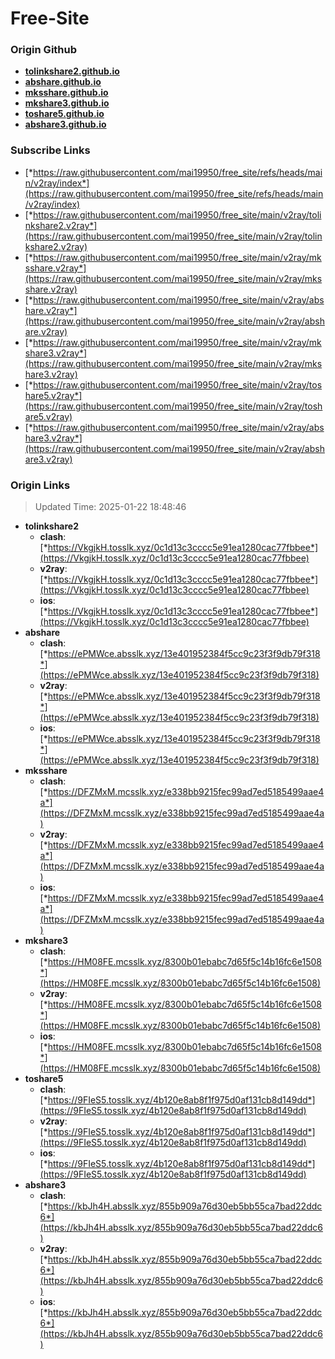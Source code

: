 # Free-Site

### Origin Github

- [**tolinkshare2.github.io**](https://github.com/tolinkshare2/tolinkshare2.github.io)
- [**abshare.github.io**](https://github.com/abshare/abshare.github.io)
- [**mksshare.github.io**](https://github.com/mksshare/mksshare.github.io)
- [**mkshare3.github.io**](https://github.com/mkshare3/mkshare3.github.io)
- [**toshare5.github.io**](https://github.com/toshare5/toshare5.github.io)
- [**abshare3.github.io**](https://github.com/abshare3/abshare3.github.io)

### Subscribe Links

- [*https://raw.githubusercontent.com/mai19950/free_site/refs/heads/main/v2ray/index*](https://raw.githubusercontent.com/mai19950/free_site/refs/heads/main/v2ray/index)
- [*https://raw.githubusercontent.com/mai19950/free_site/main/v2ray/tolinkshare2.v2ray*](https://raw.githubusercontent.com/mai19950/free_site/main/v2ray/tolinkshare2.v2ray)
- [*https://raw.githubusercontent.com/mai19950/free_site/main/v2ray/mksshare.v2ray*](https://raw.githubusercontent.com/mai19950/free_site/main/v2ray/mksshare.v2ray)
- [*https://raw.githubusercontent.com/mai19950/free_site/main/v2ray/abshare.v2ray*](https://raw.githubusercontent.com/mai19950/free_site/main/v2ray/abshare.v2ray)
- [*https://raw.githubusercontent.com/mai19950/free_site/main/v2ray/mkshare3.v2ray*](https://raw.githubusercontent.com/mai19950/free_site/main/v2ray/mkshare3.v2ray)
- [*https://raw.githubusercontent.com/mai19950/free_site/main/v2ray/toshare5.v2ray*](https://raw.githubusercontent.com/mai19950/free_site/main/v2ray/toshare5.v2ray)
- [*https://raw.githubusercontent.com/mai19950/free_site/main/v2ray/abshare3.v2ray*](https://raw.githubusercontent.com/mai19950/free_site/main/v2ray/abshare3.v2ray)

### Origin Links

> Updated Time: 2025-01-22 18:48:46

- **tolinkshare2**
  - **clash**: [*https://VkgjkH.tosslk.xyz/0c1d13c3cccc5e91ea1280cac77fbbee*](https://VkgjkH.tosslk.xyz/0c1d13c3cccc5e91ea1280cac77fbbee)
  - **v2ray**: [*https://VkgjkH.tosslk.xyz/0c1d13c3cccc5e91ea1280cac77fbbee*](https://VkgjkH.tosslk.xyz/0c1d13c3cccc5e91ea1280cac77fbbee)
  - **ios**: [*https://VkgjkH.tosslk.xyz/0c1d13c3cccc5e91ea1280cac77fbbee*](https://VkgjkH.tosslk.xyz/0c1d13c3cccc5e91ea1280cac77fbbee)
- **abshare**
  - **clash**: [*https://ePMWce.absslk.xyz/13e401952384f5cc9c23f3f9db79f318*](https://ePMWce.absslk.xyz/13e401952384f5cc9c23f3f9db79f318)
  - **v2ray**: [*https://ePMWce.absslk.xyz/13e401952384f5cc9c23f3f9db79f318*](https://ePMWce.absslk.xyz/13e401952384f5cc9c23f3f9db79f318)
  - **ios**: [*https://ePMWce.absslk.xyz/13e401952384f5cc9c23f3f9db79f318*](https://ePMWce.absslk.xyz/13e401952384f5cc9c23f3f9db79f318)
- **mksshare**
  - **clash**: [*https://DFZMxM.mcsslk.xyz/e338bb9215fec99ad7ed5185499aae4a*](https://DFZMxM.mcsslk.xyz/e338bb9215fec99ad7ed5185499aae4a)
  - **v2ray**: [*https://DFZMxM.mcsslk.xyz/e338bb9215fec99ad7ed5185499aae4a*](https://DFZMxM.mcsslk.xyz/e338bb9215fec99ad7ed5185499aae4a)
  - **ios**: [*https://DFZMxM.mcsslk.xyz/e338bb9215fec99ad7ed5185499aae4a*](https://DFZMxM.mcsslk.xyz/e338bb9215fec99ad7ed5185499aae4a)
- **mkshare3**
  - **clash**: [*https://HM08FE.mcsslk.xyz/8300b01ebabc7d65f5c14b16fc6e1508*](https://HM08FE.mcsslk.xyz/8300b01ebabc7d65f5c14b16fc6e1508)
  - **v2ray**: [*https://HM08FE.mcsslk.xyz/8300b01ebabc7d65f5c14b16fc6e1508*](https://HM08FE.mcsslk.xyz/8300b01ebabc7d65f5c14b16fc6e1508)
  - **ios**: [*https://HM08FE.mcsslk.xyz/8300b01ebabc7d65f5c14b16fc6e1508*](https://HM08FE.mcsslk.xyz/8300b01ebabc7d65f5c14b16fc6e1508)
- **toshare5**
  - **clash**: [*https://9FIeS5.tosslk.xyz/4b120e8ab8f1f975d0af131cb8d149dd*](https://9FIeS5.tosslk.xyz/4b120e8ab8f1f975d0af131cb8d149dd)
  - **v2ray**: [*https://9FIeS5.tosslk.xyz/4b120e8ab8f1f975d0af131cb8d149dd*](https://9FIeS5.tosslk.xyz/4b120e8ab8f1f975d0af131cb8d149dd)
  - **ios**: [*https://9FIeS5.tosslk.xyz/4b120e8ab8f1f975d0af131cb8d149dd*](https://9FIeS5.tosslk.xyz/4b120e8ab8f1f975d0af131cb8d149dd)
- **abshare3**
  - **clash**: [*https://kbJh4H.absslk.xyz/855b909a76d30eb5bb55ca7bad22ddc6*](https://kbJh4H.absslk.xyz/855b909a76d30eb5bb55ca7bad22ddc6)
  - **v2ray**: [*https://kbJh4H.absslk.xyz/855b909a76d30eb5bb55ca7bad22ddc6*](https://kbJh4H.absslk.xyz/855b909a76d30eb5bb55ca7bad22ddc6)
  - **ios**: [*https://kbJh4H.absslk.xyz/855b909a76d30eb5bb55ca7bad22ddc6*](https://kbJh4H.absslk.xyz/855b909a76d30eb5bb55ca7bad22ddc6)
